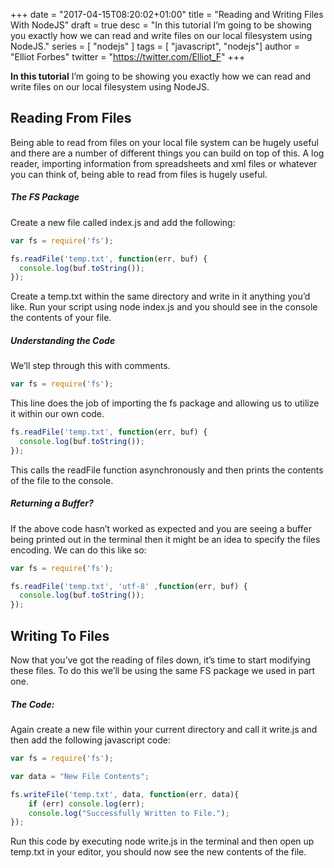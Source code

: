 +++
date = "2017-04-15T08:20:02+01:00"
title = "Reading and Writing Files With NodeJS"
draft = true
desc = "In this tutorial I’m going to be showing you exactly how we can read and write files on our local filesystem using NodeJS."
series = [ "nodejs" ]
tags = [ "javascript", "nodejs"]
author = "Elliot Forbes"
twitter = "https://twitter.com/Elliot_F"
+++

<p><strong>In this tutorial</strong> I’m going to be showing you exactly how we can read and write files on our local filesystem using NodeJS.</p>

<h2 id=”reading-from-files”>Reading From Files</h2>

<p>Being able to read from files on your local file system can be hugely useful and there are a number of different things you can build on top of this. A log reader, importing information from spreadsheets and xml files or whatever you can think of, being able to read from files is hugely useful.</p>

<h5>The FS Package</h5>

<p>Create a new file called index.js and add the following: </p>

```js
var fs = require('fs');

fs.readFile('temp.txt', function(err, buf) {
  console.log(buf.toString());
});
```

<p>Create a temp.txt within the same directory and write in it anything you’d like. Run your script using node index.js and you should see in the console the contents of your file.</p>

<h5>Understanding the Code</h5>

<p>We’ll step through this with comments.</p>

```js
var fs = require('fs');
```

<p>This line does the job of importing the fs package and allowing us to utilize it within our own code.</p>

```js
fs.readFile('temp.txt', function(err, buf) {
  console.log(buf.toString());
});
```

<p>This calls the readFile function asynchronously and then prints the contents of the file to the console.</p>

<h5>Returning a Buffer?</h5>

<p>If the above code hasn’t worked as expected and you are seeing a buffer being printed out in the terminal then it might be an idea to specify the files encoding. We can do this like so: </p>

```js
var fs = require('fs');

fs.readFile('temp.txt', 'utf-8' ,function(err, buf) {
  console.log(buf.toString());
});
```

<h2 id=”writing-to-files”>Writing To Files</h2>

<p>Now that you’ve got the reading of files down, it’s time to start modifying these files. To do this we’ll be using the same FS package we used in part one. </p>

<h5>The Code:</h5>

<p>Again create a new file within your current directory and call it write.js and then add the following javascript code:</p>

```js
var fs = require('fs');

var data = "New File Contents";

fs.writeFile('temp.txt', data, function(err, data){
    if (err) console.log(err);
    console.log("Successfully Written to File.");
});
```
<p>Run this code by executing node write.js in the terminal and then open up temp.txt in your editor, you should now see the new contents of the file. </p>



